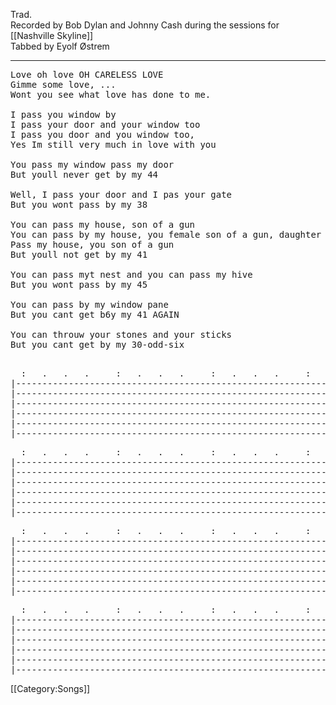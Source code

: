 Trad.<br>
Recorded by Bob Dylan and Johnny Cash during the sessions for [[Nashville Skyline]]<br>
Tabbed by Eyolf Østrem

----
<pre>Love oh love OH CARELESS LOVE
Gimme some love, ...
Wont you see what love has done to me.

I pass you window by
I pass your door and your window too
I pass you door and you window too,
Yes Im still very much in love with you

You pass my window pass my door
But youll never get by my 44

Well, I pass your door and I pas your gate
But you wont pass by my 38

You can pass my house, son of a gun
You can pass by my house, you female son of a gun, daughter of a pistol
Pass my house, you son of a gun
But youll not get by my 41

You can pass myt nest and you can pass my hive
But you wont pass by my 45

You can pass by my window pane
But you cant get b6y my 41 AGAIN

You can throuw your stones and your sticks
But you cant get by my 30-odd-six

</pre>

<pre>  :   .   .   .     :   .   .   .     :   .   .   .     :   .   .   .
|--------------------------------------------------------------------
|--------------------------------------------------------------------
|--------------------------------------------------------------------
|--------------------------------------------------------------------
|--------------------------------------------------------------------
|--------------------------------------------------------------------</pre>

<pre>  :   .   .   .     :   .   .   .     :   .   .   .     :   .   .   .
|--------------------------------------------------------------------
|--------------------------------------------------------------------
|--------------------------------------------------------------------
|--------------------------------------------------------------------
|--------------------------------------------------------------------
|--------------------------------------------------------------------</pre>

<pre>  :   .   .   .     :   .   .   .     :   .   .   .     :   .   .   .
|--------------------------------------------------------------------
|--------------------------------------------------------------------
|--------------------------------------------------------------------
|--------------------------------------------------------------------
|--------------------------------------------------------------------
|--------------------------------------------------------------------</pre>

<pre>  :   .   .   .     :   .   .   .     :   .   .   .     :   .   .   .
|--------------------------------------------------------------------
|--------------------------------------------------------------------
|--------------------------------------------------------------------
|--------------------------------------------------------------------
|--------------------------------------------------------------------
|--------------------------------------------------------------------</pre>

[[Category:Songs]]